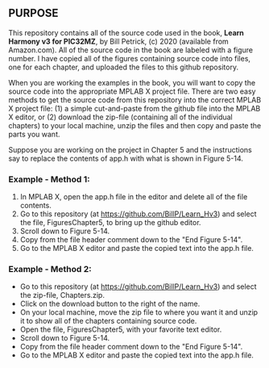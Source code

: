 ## PURPOSE

This repository contains all of the source code used in the book, **Learn Harmony v3 for PIC32MZ**, by Bill Petrick, (c) 2020 (available from Amazon.com).  All of the source code in the book are labeled with a figure number.  I have copied all of the figures containing source code into files, one for each chapter, and uploaded the files to this github repository.  

When you are working the examples in the book, you will want to copy the source code into the appropriate MPLAB X project file.  There are two easy methods to get the source code from this repository into the correct MPLAB X project file: (1) a simple cut-and-paste from the github file into the MPLAB X editor, or (2) download the zip-file (containing all of the individual chapters) to your local machine, unzip the files and then copy and paste the parts you want.

Suppose you are working on the project in Chapter 5 and the instructions say to replace the contents of app.h with what is shown in Figure 5-14. 

### Example - Method 1:

1. In MPLAB X, open the app.h file in the editor and delete all of the file contents. 
2. Go to this repository (at https://github.com/BillP/Learn_Hv3) and select the file, FiguresChapter5, to bring up the github editor.  
3. Scroll down to Figure 5-14.  
4. Copy from the file header comment down to the "End Figure 5-14".  
5. Go to the MPLAB X editor and paste the copied text into the app.h file.  

### Example - Method 2:

* Go to this repository (at https://github.com/BillP/Learn_Hv3) and select the zip-file, Chapters.zip.  
* Click on the download button to the right of the name.  
* On your local machine, move the zip file to where you want it and unzip it to show all of the chapters containing source code.
* Open the file, FiguresChapter5, with your favorite text editor. 
* Scroll down to Figure 5-14.  
* Copy from the file header comment down to the "End Figure 5-14".  
* Go to the MPLAB X editor and paste the copied text into the app.h file. 

